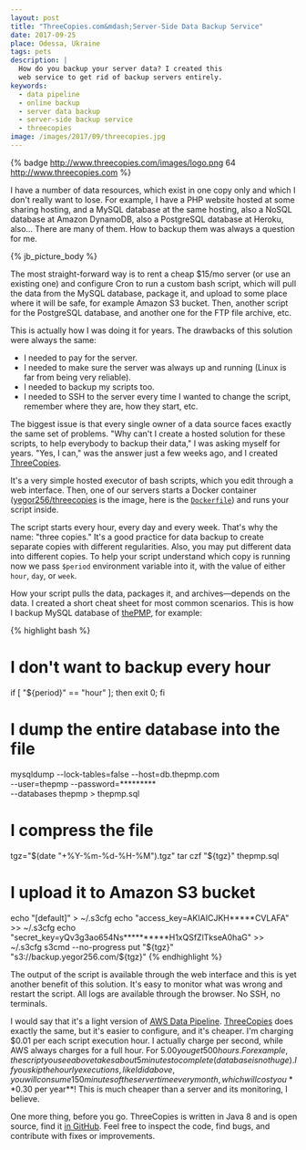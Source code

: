 ```yaml
---
layout: post
title: "ThreeCopies.com&mdash;Server-Side Data Backup Service"
date: 2017-09-25
place: Odessa, Ukraine
tags: pets
description: |
  How do you backup your server data? I created this
  web service to get rid of backup servers entirely.
keywords:
  - data pipeline
  - online backup
  - server data backup
  - server-side backup service
  - threecopies
image: /images/2017/09/threecopies.jpg
---
```


{% badge http://www.threecopies.com/images/logo.png 64 http://www.threecopies.com %}

I have a number of data resources, which exist in one copy only and which
I don't really want to lose. For example, I have a PHP website hosted at
some sharing hosting, and a MySQL database at the same hosting, also
a NoSQL database at Amazon DynamoDB, also a PostgreSQL database at
Heroku, also... There are many of them. How to backup them was always a
question for me.

<!--more-->

{% jb_picture_body %}

The most straight-forward way is to rent a cheap $15/mo server
(or use an existing one) and configure Cron to run a custom bash
script, which will pull the data from the MySQL database, package it,
and upload to some place where it will be safe, for example Amazon S3
bucket. Then, another script for the PostgreSQL database, and another one
for the FTP file archive, etc.

This is actually how I was doing it for years. The drawbacks
of this solution were always the same:

  * I needed to pay for the server.
  * I needed to make sure the server was always up and running (Linux is far from being very reliable).
  * I needed to backup my scripts too.
  * I needed to SSH to the server every time I wanted to change the script, remember where they are, how they start, etc.

The biggest issue is that every single owner of a data source faces
exactly the same set of problems. "Why can't I create a hosted solution for
these scripts, to help everybody to backup their data," I was asking myself
for years. "Yes, I can," was the answer just a few weeks ago, and
I created [ThreeCopies](http://www.threecopies.com).

It's a very simple hosted executor of bash scripts, which you edit
through a web interface. Then, one of our servers starts a Docker
container ([yegor256/threecopies](https://hub.docker.com/r/yegor256/threecopies/) is the image, here is the
[`Dockerfile`](https://github.com/yegor256/threecopies/blob/master/src/docker/Dockerfile))
and runs your script inside.

The script starts every hour, every day and every week.
That's why the name: "three copies." It's a good practice for data backup
to create separate copies with different regularities. Also, you may put
different data into different copies. To help your script understand which
copy is running now we pass `$period` environment variable into it, with
the value of either `hour`, `day`, or `week`.

How your script pulls the data, packages it, and archives&mdash;depends on the
data. I created a short cheat sheet for most common scenarios. This is how
I backup MySQL database of [thePMP](http://www.thepmp.com), for example:

{% highlight bash %}
# I don't want to backup every hour
if [ "${period}" == "hour" ]; then exit 0; fi

# I dump the entire database into the file
mysqldump --lock-tables=false --host=db.thepmp.com \
  --user=thepmp --password=********* \
  --databases thepmp > thepmp.sql

# I compress the file
tgz="$(date "+%Y-%m-%d-%H-%M").tgz"
tar czf "${tgz}" thepmp.sql

# I upload it to Amazon S3 bucket
echo "[default]" > ~/.s3cfg
echo "access_key=AKIAICJKH*****CVLAFA" >> ~/.s3cfg
echo "secret_key=yQv3g3ao654Ns**********H1xQSfZlTkseA0haG" >> ~/.s3cfg
s3cmd --no-progress put "${tgz}" "s3://backup.yegor256.com/${tgz}"
{% endhighlight %}

The output of the script is available through the web interface and this
is yet another benefit of this solution. It's easy to monitor what was
wrong and restart the script. All logs are available through the browser. No
SSH, no terminals.

I would say that it's a light version of
[AWS Data Pipeline](https://aws.amazon.com/datapipeline/). [ThreeCopies](http://www.threecopies.com)
does exactly the same, but it's easier to configure, and it's cheaper.
I'm charging $0.01 per each script execution hour. I actually charge
per second, while AWS always charges for a full hour. For $5.00 you get
500 hours. For example, the script you see above takes about 5 minutes
to complete (database is not huge). If you skip the hourly executions, like I did above, you
will consume 150 minutes of the server time every month, which will cost you
**$0.30 per year**! This is much cheaper than a server and
its monitoring, I believe.

One more thing, before you go. ThreeCopies is written in Java&nbsp;8 and is open source,
find it [in GitHub](https://github.com/yegor256/threecopies). Feel free to
inspect the code, find bugs, and contribute with fixes or improvements.

